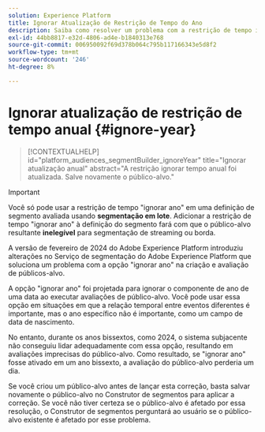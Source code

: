 ```yaml
---
solution: Experience Platform
title: Ignorar Atualização de Restrição de Tempo do Ano
description: Saiba como resolver um problema com a restrição de tempo ignorar ano.
exl-id: 44bb8817-e32d-4806-ad4e-b1840313e768
source-git-commit: 006950092f69d378b064c795b117166343e5d8f2
workflow-type: tm+mt
source-wordcount: '246'
ht-degree: 8%

---
```


# Ignorar atualização de restrição de tempo anual {#ignore-year}

>[!CONTEXTUALHELP]
>id="platform_audiences_segmentBuilder_ignoreYear"
>title="Ignorar atualização anual"
>abstract="A restrição ignorar tempo anual foi atualizada. Salve novamente o público-alvo."

>[!IMPORTANT]
>
>Você só pode usar a restrição de tempo &quot;ignorar ano&quot; em uma definição de segmento avaliada usando **segmentação em lote**. Adicionar a restrição de tempo &quot;ignorar ano&quot; à definição do segmento fará com que o público-alvo resultante **inelegível** para segmentação de streaming ou borda.

A versão de fevereiro de 2024 do Adobe Experience Platform introduziu alterações no Serviço de segmentação do Adobe Experience Platform que soluciona um problema com a opção &quot;ignorar ano&quot; na criação e avaliação de públicos-alvo.

A opção &quot;ignorar ano&quot; foi projetada para ignorar o componente de ano de uma data ao executar avaliações de público-alvo. Você pode usar essa opção em situações em que a relação temporal entre eventos diferentes é importante, mas o ano específico não é importante, como um campo de data de nascimento.

No entanto, durante os anos bissextos, como 2024, o sistema subjacente não conseguiu lidar adequadamente com essa opção, resultando em avaliações imprecisas do público-alvo. Como resultado, se &quot;ignorar ano&quot; fosse ativado em um ano bissexto, a avaliação do público-alvo perderia um dia.

Se você criou um público-alvo antes de lançar esta correção, basta salvar novamente o público-alvo no Construtor de segmentos para aplicar a correção. Se você não tiver certeza se o público-alvo é afetado por essa resolução, o Construtor de segmentos perguntará ao usuário se o público-alvo existente é afetado por esse problema.
